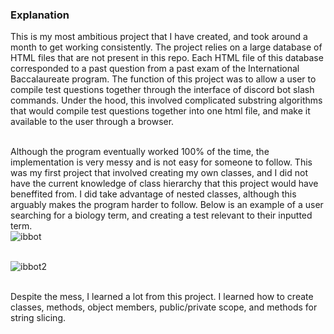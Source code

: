 ### Explanation

This is my most ambitious project that I have created, and took around a month to get working consistently. The project relies on a large database of HTML files that are not present in this repo. Each HTML file of this database corresponded to a past question from a past exam of the International Baccalaureate program. 
The function of this project was to allow a user to compile test questions together through the interface of discord bot slash commands. Under the hood, this involved complicated substring algorithms that would compile test questions together into one html file, and make it available to the user through a browser. </br>

</br> Although the program eventually worked 100% of the time, the implementation is very messy and is not easy for someone to follow. This was my first project that involved creating my own classes, and I did not have the current knowledge of class hierarchy that this project would have beneffited from. I did take advantage of nested classes, 
although this arguably makes the program harder to follow. Below is an example of a user searching for a biology term, and creating a test relevant to their inputted term. </br> ![ibbot](https://github.com/user-attachments/assets/c619253a-9abc-4c58-9be5-963b05c1fff1) </br>

</br> ![ibbot2](https://github.com/user-attachments/assets/01691335-b60f-4dc1-9fb6-1c42976c4a97) </br>

</br> Despite the mess, I learned a lot from this project. I learned how to create classes, methods, object members, public/private scope, and methods for string slicing. 
